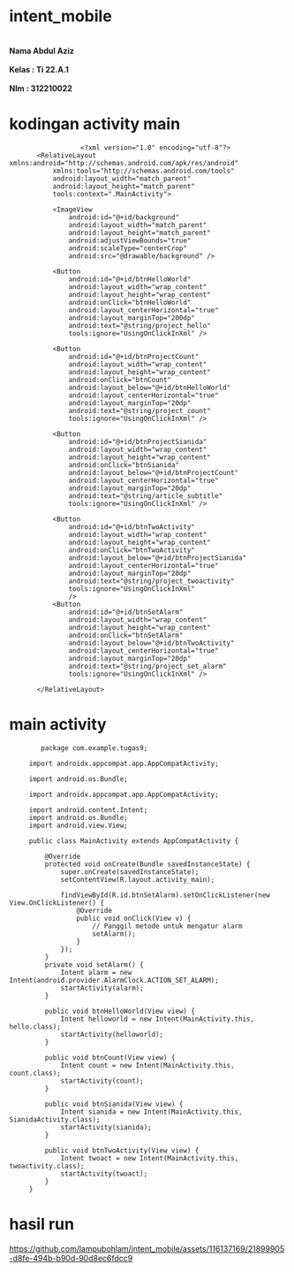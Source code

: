 # intent_mobile


 <h4><br>Nama Abdul Aziz</br>
 <br>Kelas : Ti 22.A.1</br>
 <br>NIm : 312210022</br></h4>


# kodingan activity main
           
                      <?xml version="1.0" encoding="utf-8"?>
           <RelativeLayout xmlns:android="http://schemas.android.com/apk/res/android"
               xmlns:tools="http://schemas.android.com/tools"
               android:layout_width="match_parent"
               android:layout_height="match_parent"
               tools:context=".MainActivity">
           
               <ImageView
                   android:id="@+id/background"
                   android:layout_width="match_parent"
                   android:layout_height="match_parent"
                   android:adjustViewBounds="true"
                   android:scaleType="centerCrop"
                   android:src="@drawable/background" />
           
               <Button
                   android:id="@+id/btnHelloWorld"
                   android:layout_width="wrap_content"
                   android:layout_height="wrap_content"
                   android:onClick="btnHelloWorld"
                   android:layout_centerHorizontal="true"
                   android:layout_marginTop="200dp"
                   android:text="@string/project_hello"
                   tools:ignore="UsingOnClickInXml" />
           
               <Button
                   android:id="@+id/btnProjectCount"
                   android:layout_width="wrap_content"
                   android:layout_height="wrap_content"
                   android:onClick="btnCount"
                   android:layout_below="@+id/btnHelloWorld"
                   android:layout_centerHorizontal="true"
                   android:layout_marginTop="20dp"
                   android:text="@string/project_count"
                   tools:ignore="UsingOnClickInXml" />
           
               <Button
                   android:id="@+id/btnProjectSianida"
                   android:layout_width="wrap_content"
                   android:layout_height="wrap_content"
                   android:onClick="btnSianida"
                   android:layout_below="@+id/btnProjectCount"
                   android:layout_centerHorizontal="true"
                   android:layout_marginTop="20dp"
                   android:text="@string/article_subtitle"
                   tools:ignore="UsingOnClickInXml" />
           
               <Button
                   android:id="@+id/btnTwoActivity"
                   android:layout_width="wrap_content"
                   android:layout_height="wrap_content"
                   android:onClick="btnTwoActivity"
                   android:layout_below="@+id/btnProjectSianida"
                   android:layout_centerHorizontal="true"
                   android:layout_marginTop="20dp"
                   android:text="@string/project_twoactivity"
                   tools:ignore="UsingOnClickInXml"
                   />
               <Button
                   android:id="@+id/btnSetAlarm"
                   android:layout_width="wrap_content"
                   android:layout_height="wrap_content"
                   android:onClick="btnSetAlarm"
                   android:layout_below="@+id/btnTwoActivity"
                   android:layout_centerHorizontal="true"
                   android:layout_marginTop="20dp"
                   android:text="@string/project_set_alarm"
                   tools:ignore="UsingOnClickInXml" />
           
           </RelativeLayout>


# main activity

         
            package com.example.tugas9;
         
         import androidx.appcompat.app.AppCompatActivity;
         
         import android.os.Bundle;
         
         import androidx.appcompat.app.AppCompatActivity;
         
         import android.content.Intent;
         import android.os.Bundle;
         import android.view.View;
         
         public class MainActivity extends AppCompatActivity {
         
             @Override
             protected void onCreate(Bundle savedInstanceState) {
                 super.onCreate(savedInstanceState);
                 setContentView(R.layout.activity_main);
         
                 findViewById(R.id.btnSetAlarm).setOnClickListener(new View.OnClickListener() {
                     @Override
                     public void onClick(View v) {
                         // Panggil metode untuk mengatur alarm
                         setAlarm();
                     }
                 });
             }
             private void setAlarm() {
                 Intent alarm = new Intent(android.provider.AlarmClock.ACTION_SET_ALARM);
                 startActivity(alarm);
             }
         
             public void btnHelloWorld(View view) {
                 Intent helloworld = new Intent(MainActivity.this, hello.class);
                 startActivity(helloworld);
             }
         
             public void btnCount(View view) {
                 Intent count = new Intent(MainActivity.this, count.class);
                 startActivity(count);
             }
         
             public void btnSianida(View view) {
                 Intent sianida = new Intent(MainActivity.this, SianidaActivity.class);
                 startActivity(sianida);
             }
         
             public void btnTwoActivity(View view) {
                 Intent twoact = new Intent(MainActivity.this, twoactivity.class);
                 startActivity(twoact);
             }
         }


# hasil run


https://github.com/lampubohlam/intent_mobile/assets/116137169/21899905-d8fe-494b-b90d-90d8ec6fdcc9


                   
